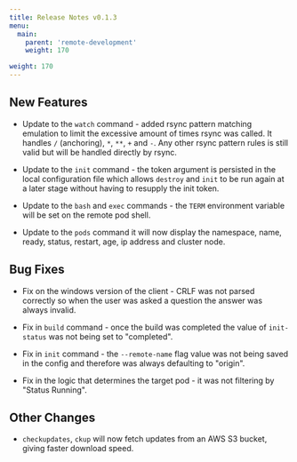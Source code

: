 ```yaml
---
title: Release Notes v0.1.3
menu:
  main:
    parent: 'remote-development'
    weight: 170

weight: 170
---
```


## New Features

* Update to the `watch` command - added rsync pattern matching emulation to limit the excessive amount of times rsync was called. It handles `/` (anchoring), `*`, `**`, `+` and `-`. Any other rsync pattern rules is still valid but will be handled directly by rsync.

* Update to the `init` command - the token argument is persisted in the local configuration file which allows `destroy` and `init` to be run again at a later stage without having to resupply the init token.

* Update to the `bash` and `exec` commands - the `TERM` environment variable will be set on the remote pod shell.

* Update to the `pods` command it will now display the namespace, name, ready, status, restart, age, ip address and cluster node.

## Bug Fixes

* Fix on the windows version of the client - CRLF was not parsed correctly so when the user was asked a question the answer was always invalid.

* Fix in `build` command - once the build was completed the value of `init-status` was not being set to "completed".

* Fix in `init` command - the `--remote-name` flag value was not being saved in the config and therefore was always defaulting to "origin".

* Fix in the logic that determines the target pod - it was not filtering by "Status Running".

## Other Changes

* `checkupdates`, `ckup` will now fetch updates from an AWS S3 bucket, giving faster download speed.